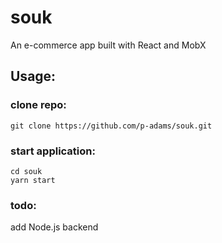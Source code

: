 # souk
An e-commerce app built with React and MobX

## Usage:

### clone repo:

`git clone https://github.com/p-adams/souk.git`

### start application:

`cd souk`<br>
`yarn start`

### todo:

add Node.js backend
